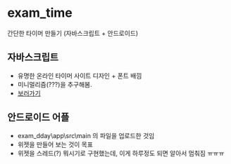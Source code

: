 # exam_time
간단한 타이머 만들기 (자바스크립트 + 안드로이드)

## 자바스크립트
- 유명한 온라인 타이머 사이트 디자인 + 폰트 배낌
- 미니멀리즘(???)을 추구해봄.
- [보러가기](https://esctabcapslock.github.io/exam_time/time)

## 안드로이드 어플
- exam_dday\app\src\main 의 파일을 업로드한 것임
- 위젯을 만들어 보는 것이 목표
- 위젯을 스레드(?) 뭐시기로 구현했는데, 이게 하루정도 되면 알아서 멈춰짐 ㅠㅠㅠ
